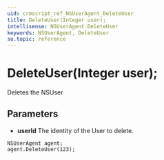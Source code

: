 ```yaml
---
uid: crmscript_ref_NSUserAgent_DeleteUser
title: DeleteUser(Integer user);
intellisense: NSUserAgent.DeleteUser
keywords: NSUserAgent, DeleteUser
so.topic: reference
---
```


# DeleteUser(Integer user);

Deletes the NSUser
  
## Parameters

* **userId** The identity of the User to delete.

```crmscript
NSUserAgent agent;
agent.DeleteUser(123);
```

